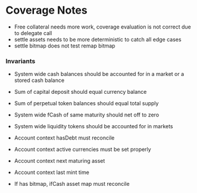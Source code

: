 # Coverage Notes

- Free collateral needs more work, coverage evaluation is not correct due to delegate call
- settle assets needs to be more deterministic to catch all edge cases
- settle bitmap does not test remap bitmap

### Invariants

- System wide cash balances should be accounted for in a market or a stored cash balance
- Sum of capital deposit should equal currency balance
- Sum of perpetual token balances should equal total supply

- System wide fCash of same maturity should net off to zero
- System wide liquidity tokens should be accounted for in markets

- Account context hasDebt must reconcile
- Account context active currencies must be set properly
- Account context next maturing asset
- Account context last mint time
- If has bitmap, ifCash asset map must reconcile
